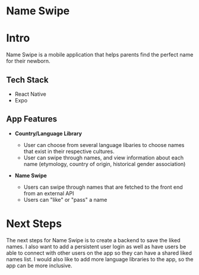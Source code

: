 # Name Swipe

# Intro

Name Swipe is a mobile application that helps parents find the perfect name for their newborn.

## Tech Stack

- React Native
- Expo

## App Features

 - **Country/Language Library**
   - User can choose from several language libaries to choose names that exist in their respective cultures.
   - User can swipe through names, and view information about each name (etymology, country of origin, historical gender association)

 - **Name Swipe**
   - Users can swipe through names that are fetched to the front end from an external API
   - Users can "like" or "pass" a name

# Next Steps
The next steps for Name Swipe is to create a backend to save the liked names. I also want to add a persistent  user login as well as have users be able to connect with other users on the app so they can have a shared liked names list. I would also like to add more language libraries to the app, so the app can be more inclusive.
